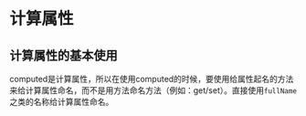 # 计算属性

## 计算属性的基本使用

computed是计算属性，所以在使用computed的时候，要使用给属性起名的方法来给计算属性命名，而不是用方法命名方法（例如：get/set）。直接使用`fullName`之类的名称给计算属性命名。
